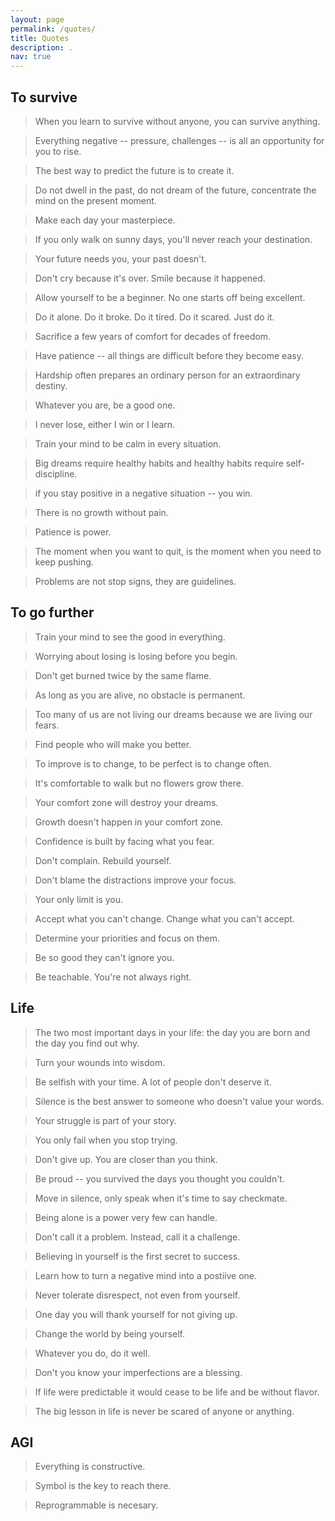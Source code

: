 ```yaml
---
layout: page
permalink: /quotes/
title: Quotes
description: .
nav: true
---
```


## To survive
  > When you learn to survive without anyone, you can survive anything.

  > Everything negative -- pressure, challenges -- is all an opportunity for you to rise.

  > The best way to predict the future is to create it.

  > Do not dwell in the past, do not dream of the future, concentrate the mind on the present moment.

  > Make each day your masterpiece.

  > If you only walk on sunny days, you'll never reach your destination.

  > Your future needs you, your past doesn't.

  > Don't cry because it's over. Smile because it happened.

  > Allow yourself to be a beginner. No one starts off being excellent.

  > Do it alone. Do it broke. Do it tired. Do it scared. Just do it.
  
  > Sacrifice a few years of comfort for decades of freedom.
  
  > Have patience -- all things are difficult before they become easy.
  
  > Hardship often prepares an ordinary person for an extraordinary destiny.
  
  > Whatever you are, be a good one.

  > I never lose, either I win or I learn.
  
  > Train your mind to be calm in every situation.

  > Big dreams require healthy habits and healthy habits require self-discipline.

  > if you stay positive in a negative situation -- you win.

  > There is no growth without pain.
  
  > Patience is power.

  > The moment when you want to quit, is the moment when you need to keep pushing.

  > Problems are not stop signs, they are guidelines.
  
  
  
## To go further
  > Train your mind to see the good in everything.
  
  > Worrying about losing is losing before you begin.
  
  > Don't get burned twice by the same flame.

  > As long as you are alive, no obstacle is permanent.

  > Too many of us are not living our dreams because we are living our fears.

  > Find people who will make you better.

  > To improve is to change, to be perfect is to change often.

  > It's comfortable to walk but no flowers grow there.

  > Your comfort zone will destroy your dreams.

  > Growth doesn't happen in your comfort zone.
  
  > Confidence is built by facing what you fear.

  > Don't complain. Rebuild yourself.

  > Don't blame the distractions improve your focus.

  > Your only limit is you.

  > Accept what you can't change. Change what you can't accept.

  > Determine your priorities and focus on them.

  > Be so good they can't ignore you.

  > Be teachable. You're not always right.

## Life
  > The two most important days in your life: the day you are born and the day you find out why.

  > Turn your wounds into wisdom.

  > Be selfish with your time. A lot of people don't deserve it.

  > Silence is the best answer to someone who doesn't value your words.

  > Your struggle is part of your story.

  > You only fail when you stop trying.

  > Don't give up. You are closer than you think.
  
  > Be proud -- you survived the days you thought you couldn't.

  > Move in silence, only speak when it's time to say checkmate.
  
  > Being alone is a power very few can handle.

  > Don't call it a problem. Instead, call it a challenge.

  > Believing in yourself is the first secret to success.

  > Learn how to turn a negative mind into a postiive one.

  > Never tolerate disrespect, not even from yourself.

  > One day you will thank yourself for not giving up.

  > Change the world by being yourself.

  > Whatever you do, do it well.

  > Don't you know your imperfections are a blessing.

  > If life were predictable it would cease to be life and be without flavor.

  > The big lesson in life is never be scared of anyone or anything.



## AGI
  > Everything is constructive.

  > Symbol is the key to reach there.

  > Reprogrammable is necesary.
